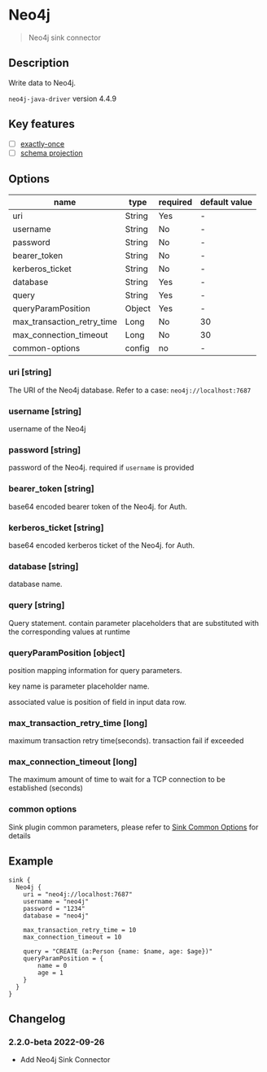 # Neo4j

> Neo4j sink connector

## Description

Write data to Neo4j. 

`neo4j-java-driver` version 4.4.9

## Key features

- [ ] [exactly-once](../../concept/connector-v2-features.md)
- [ ] [schema projection](../../concept/connector-v2-features.md)

## Options

| name                       | type   | required | default value |
|----------------------------|--------|----------|---------------|
| uri                        | String | Yes      | -             |
| username                   | String | No       | -             |
| password                   | String | No       | -             |
| bearer_token               | String | No       | -             |
| kerberos_ticket            | String | No       | -             |
| database                   | String | Yes      | -             |
| query                      | String | Yes      | -             |
| queryParamPosition         | Object | Yes      | -             |
| max_transaction_retry_time | Long   | No       | 30            |
| max_connection_timeout     | Long   | No       | 30            |
| common-options             | config | no       | -             |

### uri [string]
The URI of the Neo4j database. Refer to a case: `neo4j://localhost:7687`

### username [string]
username of the Neo4j

### password [string]
password of the Neo4j. required if `username` is provided

### bearer_token [string]
base64 encoded bearer token of the Neo4j. for Auth. 

### kerberos_ticket [string]
base64 encoded kerberos ticket of the Neo4j. for Auth.

### database [string]
database name.

### query [string]
Query statement. contain parameter placeholders that are substituted with the corresponding values at runtime

### queryParamPosition [object]
position mapping information for query parameters.

key name is parameter placeholder name.

associated value is position of field in input data row. 


### max_transaction_retry_time [long]
maximum transaction retry time(seconds). transaction fail if exceeded

### max_connection_timeout [long]
The maximum amount of time to wait for a TCP connection to be established (seconds)

### common options

Sink plugin common parameters, please refer to [Sink Common Options](common-options.md) for details


## Example
```
sink {
  Neo4j {
    uri = "neo4j://localhost:7687"
    username = "neo4j"
    password = "1234"
    database = "neo4j"

    max_transaction_retry_time = 10
    max_connection_timeout = 10

    query = "CREATE (a:Person {name: $name, age: $age})"
    queryParamPosition = {
        name = 0
        age = 1
    }
  }
}
```

## Changelog

### 2.2.0-beta 2022-09-26

- Add Neo4j Sink Connector
